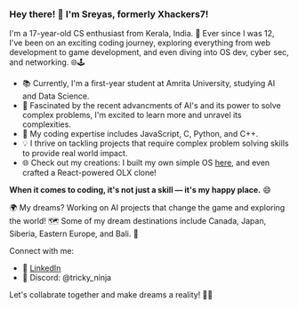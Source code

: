 ### Hey there! 👋 I'm Sreyas, formerly Xhackers7!

I'm a 17-year-old CS enthusiast from Kerala, India. 🌴 Ever since I was 12, I've been on an exciting coding journey, exploring everything from web development to game development, and even diving into OS dev, cyber sec, and networking. 🌐🕹️

- 📚 Currently, I'm a first-year student at Amrita University, studying AI and Data Science.
- 🤖 Fascinated by the recent advancments of AI's and its power to solve complex problems, I'm excited to learn more and unravel its complexities.
- 🚀 My coding expertise includes JavaScript, C, Python, and C++.
- 💡 I thrive on tackling projects that require complex problem solving skills to provide real world impact.
- 🌐 Check out my creations: I built my own simple OS [here](https://github.com/Xhackers7/Druid-os), and even crafted a React-powered OLX clone!

**When it comes to coding, it's not just a skill — it's my happy place.** 😄

🌍 My dreams? Working on AI projects that change the game and exploring the world! 🗺️ Some of my dream destinations include Canada, Japan, Siberia, Eastern Europe, and Bali. 🌸

Connect with me:
- 💼 [LinkedIn](https://linkedin.com/in/sreyas-a-70209b288)
- 💬 Discord: @tricky_ninja

Let's collabrate together and make dreams a reality! 🚀🤖
